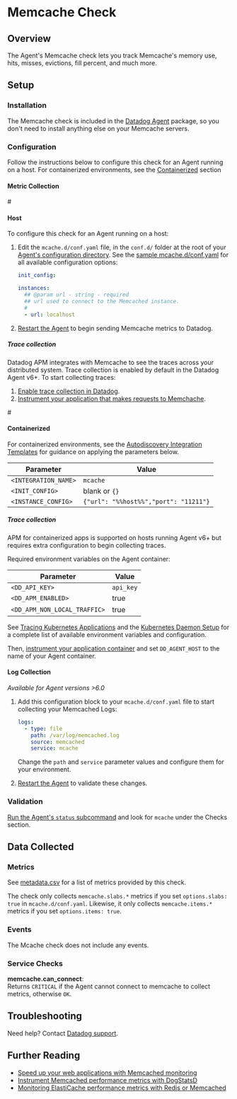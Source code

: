 # Memcache Check

## Overview

The Agent's Memcache check lets you track Memcache's memory use, hits, misses, evictions, fill percent, and much more.

## Setup

### Installation

The Memcache check is included in the [Datadog Agent][2] package, so you don't need to install anything else on your Memcache servers.

### Configuration

Follow the instructions below to configure this check for an Agent running on a host. For containerized environments, see the [Containerized](#containerized) section

#### Metric Collection

#<!-- xxx tabs xxx -->
<!-- xxx tab "Host" xxx -->

#### Host

To configure this check for an Agent running on a host:

1. Edit the `mcache.d/conf.yaml` file, in the `conf.d/` folder at the root of your [Agent's configuration directory][3]. See the [sample mcache.d/conf.yaml][4] for all available configuration options:

   ```yaml
   init_config:

   instances:
     ## @param url - string - required
     ## url used to connect to the Memcached instance.
     #
     - url: localhost
   ```

2. [Restart the Agent][5] to begin sending Memcache metrics to Datadog.

##### Trace collection

Datadog APM integrates with Memcache to see the traces across your distributed system. Trace collection is enabled by default in the Datadog Agent v6+. To start collecting traces:

1. [Enable trace collection in Datadog][6].
2. [Instrument your application that makes requests to Memchache][7].

#<!-- xxz tab xxx -->
<!-- xxx tab "Containerized" xxx -->

#### Containerized

For containerized environments, see the [Autodiscovery Integration Templates][1] for guidance on applying the parameters below.

| Parameter            | Value                                 |
| -------------------- | ------------------------------------- |
| `<INTEGRATION_NAME>` | `mcache`                              |
| `<INIT_CONFIG>`      | blank or `{}`                         |
| `<INSTANCE_CONFIG>`  | `{"url": "%%host%%","port": "11211"}` |

##### Trace collection

APM for containerized apps is supported on hosts running Agent v6+ but requires extra configuration to begin collecting traces.

Required environment variables on the Agent container:

| Parameter            | Value                                                                      |
| -------------------- | -------------------------------------------------------------------------- |
| `<DD_API_KEY>` | `api_key`                                                                  |
| `<DD_APM_ENABLED>`      | true                                                              |
| `<DD_APM_NON_LOCAL_TRAFFIC>`  | true |

See [Tracing Kubernetes Applications][14] and the [Kubernetes Daemon Setup][15] for a complete list of available environment variables and configuration.

Then, [instrument your application container][7] and set `DD_AGENT_HOST` to the name of your Agent container.

#### Log Collection

_Available for Agent versions >6.0_

1. Add this configuration block to your `mcache.d/conf.yaml` file to start collecting your Memcached Logs:

   ```yaml
   logs:
     - type: file
       path: /var/log/memcached.log
       source: memcached
       service: mcache
   ```

    Change the `path` and `service` parameter values and configure them for your environment.

2. [Restart the Agent][5] to validate these changes.

<!-- xxz tab xxx -->
<!-- xxz tabs xxx -->

### Validation

[Run the Agent's `status` subcommand][8] and look for `mcache` under the Checks section.

## Data Collected

### Metrics

See [metadata.csv][9] for a list of metrics provided by this check.

The check only collects `memcache.slabs.*` metrics if you set `options.slabs: true` in `mcache.d/conf.yaml`. Likewise, it only collects `memcache.items.*` metrics if you set `options.items: true`.

### Events

The Mcache check does not include any events.

### Service Checks

**memcache.can_connect**:<br>
Returns `CRITICAL` if the Agent cannot connect to memcache to collect metrics, otherwise `OK`.

## Troubleshooting

Need help? Contact [Datadog support][10].

## Further Reading

- [Speed up your web applications with Memcached monitoring][11]
- [Instrument Memcached performance metrics with DogStatsD][12]
- [Monitoring ElastiCache performance metrics with Redis or Memcached][13]

[1]: https://docs.datadoghq.com/agent/kubernetes/integrations/
[2]: https://app.datadoghq.com/account/settings#agent
[3]: https://docs.datadoghq.com/agent/guide/agent-configuration-files/#agent-configuration-directory
[4]: https://github.com/DataDog/integrations-core/blob/master/mcache/datadog_checks/mcache/data/conf.yaml.example
[5]: https://docs.datadoghq.com/agent/guide/agent-commands/#start-stop-and-restart-the-agent
[6]: https://docs.datadoghq.com/tracing/send_traces/
[7]: https://docs.datadoghq.com/tracing/setup/
[8]: https://docs.datadoghq.com/agent/guide/agent-commands/#agent-status-and-information
[9]: https://github.com/DataDog/integrations-core/blob/master/mcache/metadata.csv
[10]: https://docs.datadoghq.com/help/
[11]: https://www.datadoghq.com/blog/speed-up-web-applications-memcached
[12]: https://www.datadoghq.com/blog/instrument-memcached-performance-metrics-dogstatsd
[13]: https://www.datadoghq.com/blog/monitoring-elasticache-performance-metrics-with-redis-or-memcached
[14]: https://docs.datadoghq.com/agent/kubernetes/apm/?tab=java
[15]: https://docs.datadoghq.com/agent/kubernetes/daemonset_setup/?tab=k8sfile#apm-and-distributed-tracing
